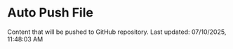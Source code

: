 # Auto Push File

Content that will be pushed to GitHub repository.
Last updated: 07/10/2025, 11:48:03 AM